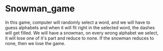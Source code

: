# Snowman_game


In this game, computer will randomly select a word, and we will have to guess alphabets and when it will fit right in the selected word, the dashes will get filled. We will have a snowman, on every wrong alphabet we select, it will lose one of it's part and reduce to none. If the snowman reduces to none, then we lose the game.
